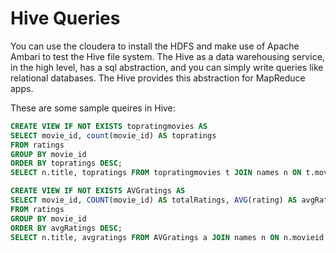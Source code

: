 # Hive Queries
You can use the cloudera to install the HDFS and make use of Apache Ambari to test the Hive file system.
The Hive  as a data warehousing service, in the high level, has a sql abstraction, and you can simply write queries like relational databases.
The Hive provides this abstraction for MapReduce apps. 

These are some sample queires in Hive:
```sql
CREATE VIEW IF NOT EXISTS topratingmovies AS
SELECT movie_id, count(movie_id) AS topratings
FROM ratings
GROUP BY movie_id
ORDER BY topratings DESC;
SELECT n.title, topratings FROM topratingmovies t JOIN names n ON t.movie_id = n.movieid;
```

```sql
CREATE VIEW IF NOT EXISTS AVGratings AS
SELECT movie_id, COUNT(movie_id) AS totalRatings, AVG(rating) AS avgRatings
FROM ratings
GROUP BY movie_id
ORDER BY avgRatings DESC;
SELECT n.title, avgratings FROM AVGratings a JOIN names n ON n.movieid = a.movie_id WHERE a.totalratings > 10;
```